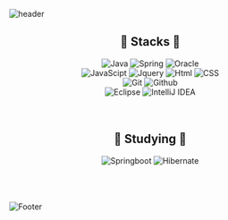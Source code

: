 ![header](https://capsule-render.vercel.app/api?type=waving&color=6ccad0&height=200&section=header&text=Songhyeon_Park&animation=scaleIn&fontSize=30)
<div align="center">

##  :pushpin: Stacks  :pushpin:

<img alt="Java" src="https://img.shields.io/badge/Java-blue.svg?&style=for-the-badge&logo=java&logoColor=white"/>
<img alt="Spring" src="https://img.shields.io/badge/Spring-6DB33F.svg?&style=for-the-badge&logo=Spring&logoColor=white"/> 
<img alt="Oracle" src="https://img.shields.io/badge/Oracle-F80000.svg?&style=for-the-badge&logo=Oracle&logoColor=white"/>
<br>
<img alt="JavaScipt" src="https://img.shields.io/badge/JavaScript-F7DF1E.svg?&style=for-the-badge&logo=JavaScript&logoColor=black"/>
<img alt="Jquery" src="https://img.shields.io/badge/Jquery-0769AD.svg?&style=for-the-badge&logo=Jquery&logoColor=white"/> 
<img alt="Html" src="https://img.shields.io/badge/HTML-E34F26.svg?&style=for-the-badge&logo=HTML5&logoColor=white"/> 
<img alt="CSS" src="https://img.shields.io/badge/CSS-1572B6.svg?&style=for-the-badge&logo=CSS3&logoColor=white"/>
<br>
<img alt="Git" src="https://img.shields.io/badge/Git-F05032.svg?&style=for-the-badge&logo=Git&logoColor=white"/>
<img alt="Github" src="https://img.shields.io/badge/Github-181717.svg?&style=for-the-badge&logo=Github&logoColor=white"/>
<br>
<img alt="Eclipse" src="https://img.shields.io/badge/Eclipse-2C2255.svg?&style=for-the-badge&logo=Eclipse&logoColor=white"/>
<img alt="IntelliJ IDEA" src="https://img.shields.io/badge/IntelliJ-000000.svg?&style=for-the-badge&logo=IntelliJ IDEA&logoColor=white"/>
<br><br><br>

##  :blue_book: Studying  :blue_book:

<img alt="Springboot" src="https://img.shields.io/badge/Springboot-6DB33F.svg?&style=for-the-badge&logo=Springboot&logoColor=white"/>
<img alt="Hibernate" src="https://img.shields.io/badge/Hibernate-59666C.svg?&style=for-the-badge&logo=Hibernate&logoColor=white"/> 
  
</div>
<br><br><br>

![Footer](https://capsule-render.vercel.app/api?type=waving&color=6ccad0&height=100&section=footer)






